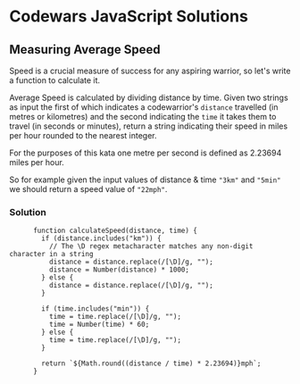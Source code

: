 # Codewars JavaScript Solutions

## Measuring Average Speed

Speed is a crucial measure of success for any aspiring warrior, so let's write a function to calculate it.

Average Speed is calculated by dividing distance by time. Given two strings as input the first of which indicates a codewarrior's `distance` travelled (in metres or kilometres) and the second indicating the `time` it takes them to travel (in seconds or minutes), return a string indicating their speed in miles per hour rounded to the nearest integer.

For the purposes of this kata one metre per second is defined as 2.23694 miles per hour.

So for example given the input values of distance & time `"3km"` and `"5min"` we should return a speed value of `"22mph"`.

### Solution

```
      function calculateSpeed(distance, time) {
        if (distance.includes("km")) {
          // The \D regex metacharacter matches any non-digit character in a string
          distance = distance.replace(/[\D]/g, "");
          distance = Number(distance) * 1000;
        } else {
          distance = distance.replace(/[\D]/g, "");
        }

        if (time.includes("min")) {
          time = time.replace(/[\D]/g, "");
          time = Number(time) * 60;
        } else {
          time = time.replace(/[\D]/g, "");
        }

        return `${Math.round((distance / time) * 2.23694)}mph`;
      }
```
